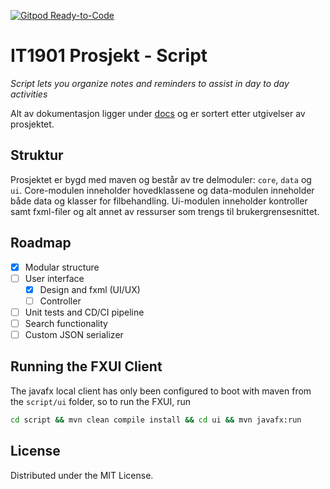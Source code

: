 [![Gitpod Ready-to-Code](https://img.shields.io/badge/Gitpod-Ready--to--Code-blue?logo=gitpod)](https://gitpod.stud.ntnu.no/#https://gitlab.stud.idi.ntnu.no/it1901/groups-2022/gr2205/gr2205)

# IT1901 Prosjekt - Script

_Script lets you organize notes and reminders to assist in day to day activities_

Alt av dokumentasjon ligger under [docs](link) og er sortert etter utgivelser av prosjektet.

## Struktur
Prosjektet er bygd med maven og består av tre delmoduler: `core`, `data` og `ui`. Core-modulen inneholder hovedklassene og data-modulen inneholder både data og klasser for filbehandling. Ui-modulen inneholder kontroller samt fxml-filer og alt annet av ressurser som trengs til brukergrensesnittet.

## Roadmap
- [x] Modular structure
- [ ] User interface
    - [x] Design and fxml (UI/UX)
    - [ ] Controller
- [ ] Unit tests and CD/CI pipeline
- [ ] Search functionality
- [ ] Custom JSON serializer

## Running the FXUI Client
The javafx local client has only been configured to boot with maven from the `script/ui` folder, so to run the FXUI, run

```sh
cd script && mvn clean compile install && cd ui && mvn javafx:run
```

## License
Distributed under the MIT License.

